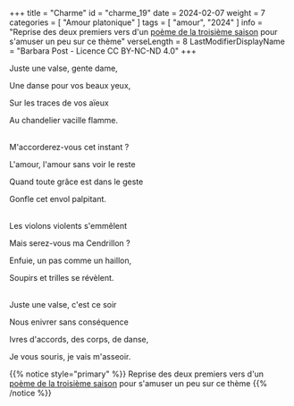 +++
title = "Charme"
id = "charme_19"
date = 2024-02-07
weight = 7
categories = [ "Amour platonique" ]
tags = [ "amour", "2024" ]
info = "Reprise des deux premiers vers d'un [poème de la troisième saison](../3_troisieme_saison/la_danse) pour s'amuser un peu sur ce thème"
verseLength = 8
LastModifierDisplayName = "Barbara Post - Licence CC BY-NC-ND 4.0"
+++

Juste une valse, gente dame,

Une danse pour vos beaux yeux,

Sur les traces de vos aïeux

Au chandelier vacille flamme.

 \
M'accorderez-vous cet instant ?

L'amour, l'amour sans voir le reste

Quand toute grâce est dans le geste

Gonfle cet envol palpitant.

 \
Les violons violents s'emmêlent

Mais serez-vous ma Cendrillon ?

Enfuie, un pas comme un haillon,

Soupirs et trilles se révèlent.

 \
Juste une valse, c'est ce soir

Nous enivrer sans conséquence

Ivres d'accords, des corps, de danse,

Je vous souris, je vais m'asseoir.

{{% notice style="primary" %}}
Reprise des deux premiers vers d'un [poème de la troisième saison](../3_troisieme_saison/la_danse) pour s'amuser un peu sur ce thème
{{% /notice %}}
